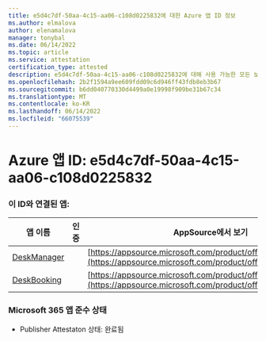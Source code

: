 ```yaml
---
title: e5d4c7df-50aa-4c15-aa06-c108d0225832에 대한 Azure 앱 ID 정보
ms.author: elmalova
author: elenamalova
manager: tonybal
ms.date: 06/14/2022
ms.topic: article
ms.service: attestation
certification_type: attested
description: e5d4c7df-50aa-4c15-aa06-c108d0225832에 대해 사용 가능한 모든 보안 및 규정 준수 정보입니다.
ms.openlocfilehash: 2b2f1594a9ee609fdd09c6d946ff43fdb8eb3b67
ms.sourcegitcommit: b6dd040770330d4499a0e19998f909be31b67c34
ms.translationtype: MT
ms.contentlocale: ko-KR
ms.lasthandoff: 06/14/2022
ms.locfileid: "66075539"
---
```

# <a name="azure-app-id-e5d4c7df-50aa-4c15-aa06-c108d0225832"></a>Azure 앱 ID: e5d4c7df-50aa-4c15-aa06-c108d0225832


### <a name="apps-associated-with-this-id"></a>이 ID와 연결된 앱:
| **앱 이름** | **인증** | **AppSource에서 보기** |
|--------------|---------------|-----------------------|
| [DeskManager](../forward/WA200003831.md) |  | [https://appsource.microsoft.com/product/office/WA200003831](https://appsource.microsoft.com/product/office/WA200003831) |
| [DeskBooking](../forward/WA200003866.md) |  | [https://appsource.microsoft.com/product/office/WA200003866](https://appsource.microsoft.com/product/office/WA200003866) |

### <a name="microsoft-365-app-compliance-status"></a>Microsoft 365 앱 준수 상태
- Publisher Attestaton 상태: 완료됨
